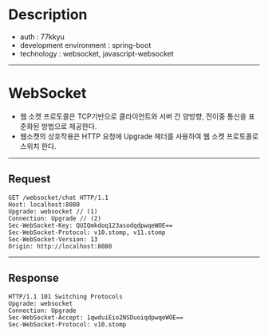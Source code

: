 # Description
 - auth : 77kkyu
 - development environment : spring-boot 
 - technology : websocket, javascript-websocket
---
# WebSocket

- 웹 소켓 프로토콜은 TCP기반으로 클라이언트와 서버 간 양방향, 전이중 통신을 표준화된 방법으로 제공한다.
- 웹소켓의 상호작용은 HTTP 요청에 Upgrade 헤더를 사용하여 웹 소켓 프로토콜로 스위치 한다.

---
## Request
    GET /websocket/chat HTTP/1.1
    Host: localhost:8080
    Upgrade: websocket // (1)
    Connection: Upgrade // (2)
    Sec-WebSocket-Key: QUIQmkdoq123asodqdpwqeWOE==
    Sec-WebSocket-Protocol: v10.stomp, v11.stomp
    Sec-WebSocket-Version: 13
    Origin: http://localhost:8080
---

## Response

    HTTP/1.1 101 Switching Protocols
    Upgrade: websocket
    Connection: Upgrade
    Sec-WebSocket-Accept: 1qwduiEio2NSDuoiqdpwqeWOE==
    Sec-WebSocket-Protocol: v10.stomp
